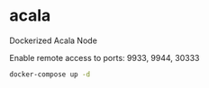 # acala
Dockerized Acala Node

Enable remote access to ports: 9933, 9944, 30333
```bash
docker-compose up -d
```

